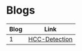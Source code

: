 ﻿# Blogs
| Blog | Link |
|----------|----------|
| 1 | [HCC-Detection](../_posts/2019-12-04-hcc-detection.md) |

